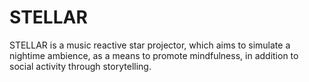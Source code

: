 # STELLAR
STELLAR is a music reactive star projector, which aims to simulate a nightime ambience, as a means to promote mindfulness, in addition to social activity through storytelling. 
